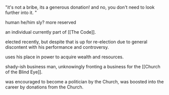 "it's not a bribe, its a generous donation! and no, you don't need to look further into it. "

human
he/him
sly? more reserved

an individual currently part of [[The Code]]. 

elected recently, but despite that is up for re-election due to general discontent with his performance and controversy. 

uses his place in power to acquire wealth and resources. 

shady-ish business man, unknowingly fronting a business for the [[Church of the Blind Eye]]. 

was encouraged to become a politician by the Church, was boosted into the career by donations from the Church. 